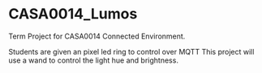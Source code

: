 # CASA0014_Lumos

Term Project for CASA0014 Connected Environment.

Students are given an pixel led ring to control over MQTT
This project will use a wand to control the light hue and brightness.
